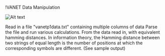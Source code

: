 !VANET Data Manipulation

![Alt text](https://i.ytimg.com/vi/7SVSXiWc0-o/maxresdefault.jpg "Optional title")

Read in a file "vanetp1data.txt" containing multiple columns of data
Parse the file and run various calculations.
From the data read in, with equivalent hamming distances. In information theory, the Hamming distance between two strings of equal length is the number of positions at which the corresponding symbols are different. (See sample output)
